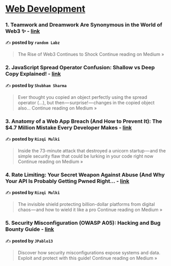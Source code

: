 
<h1><a href=https://medium.com/tag/web-development/recommended target="_blank" rel="noopener noreferrer">Web Development</a></h1>
<h3>1. Teamwork and Dreamwork Are Synonymous in the World of Web3 ✨ - <a href="https://randomlabz.medium.com/teamwork-and-dreamwork-are-synonymous-in-the-world-of-web3-18e4d975b51c?source=rss------web_development-5" target="_blank" rel="noopener noreferrer">link</a></h3>

✍️ **posted by `random Labz`**

<blockquote>The Rise of Web3 Continues to Shock
Continue reading on Medium »</blockquote>

<h3>2.  JavaScript Spread Operator Confusion: Shallow vs Deep Copy Explained! - <a href="https://medium.com/@ss751170/javascript-spread-operator-confusion-shallow-vs-deep-copy-explained-3ee00671809e?source=rss------web_development-5" target="_blank" rel="noopener noreferrer">link</a></h3>

✍️ **posted by `Shubham Sharma`**

<blockquote>Ever thought you copied an object perfectly using the spread operator (…), but then — surprise! — changes in the copied object also…
Continue reading on Medium »</blockquote>

<h3>3. Anatomy of a Web App Breach (And How to Prevent It): The $4.7 Million Mistake Every Developer Makes - <a href="https://medium.com/@rizqimulkisrc/anatomy-of-a-web-app-breach-and-how-to-prevent-it-the-4-7-million-mistake-every-developer-makes-c202000b286f?source=rss------web_development-5" target="_blank" rel="noopener noreferrer">link</a></h3>

✍️ **posted by `Rizqi Mulki`**

<blockquote>Inside the 73-minute attack that destroyed a unicorn startup — and the simple security flaw that could be lurking in your code right now
Continue reading on Medium »</blockquote>

<h3>4. Rate Limiting: Your Secret Weapon Against Abuse (And Why Your API Is Probably Getting Pwned Right… - <a href="https://medium.com/@rizqimulkisrc/rate-limiting-your-secret-weapon-against-abuse-and-why-your-api-is-probably-getting-pwned-right-ed352c0a4f29?source=rss------web_development-5" target="_blank" rel="noopener noreferrer">link</a></h3>

✍️ **posted by `Rizqi Mulki`**

<blockquote>The invisible shield protecting billion-dollar platforms from digital chaos — and how to wield it like a pro
Continue reading on Medium »</blockquote>

<h3>5. Security Misconfiguration (OWASP A05): Hacking and Bug Bounty Guide - <a href="https://medium.com/@jpablo13/security-misconfiguration-owasp-a05-hacking-and-bug-bounty-guide-d45c3a4438ae?source=rss------web_development-5" target="_blank" rel="noopener noreferrer">link</a></h3>

✍️ **posted by `JPablo13`**

<blockquote>Discover how security misconfigurations expose systems and data. Exploit and protect with this guide!
Continue reading on Medium »</blockquote>

